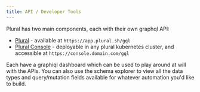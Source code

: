```yaml
---
title: API / Developer Tools
---
```


Plural has two main components, each with their own graphql API:

- [Plural](https://app.plural.sh/graphiql) - available at `https://app.plural.sh/gql`
- [Plural Console](https://app.plural.sh/repository/a051a0bf-61b5-4ab5-813d-2c541c83a979) - deployable in any plural kubernetes cluster, and accessible at `https://console.domain.com/gql`

Each have a graphiql dashboard which can be used to play around at will with the APIs. You can also use the schema explorer to view all the data types and query/mutation fields available for whatever automation you'd like to build.

